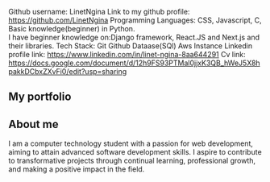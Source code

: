 Github username: LinetNgina
Link to my github profile: https://github.com/LinetNgina
Programming Languages: CSS, 
                       Javascript, 
                       C, 
                       Basic knowledge(beginner) in Python.  
I have beginner knowledge on:Django framework, React.JS and Next.js and their libraries.
Tech Stack: Git
            Github
            Dataase(SQl)
            Aws Instance
Linkedin profile link: https://www.linkedin.com/in/linet-ngina-8aa644291
Cv link: https://docs.google.com/document/d/12h9FS93PTMal0jjxK3QB_hWeJ5X8hpakkDCbxZXvFi0/edit?usp=sharing
## My portfolio
## About me
I am a computer technology student with a passion for web development, aiming to attain advanced software development skills. 
I aspire to contribute to transformative projects through continual learning, professional growth, and making a positive impact in the field.

